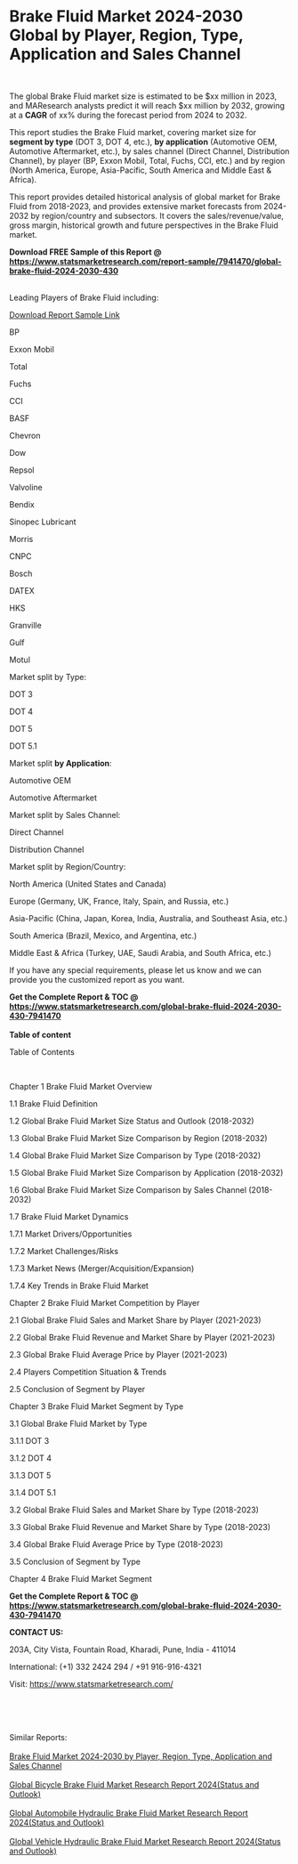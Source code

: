 <h1>Brake Fluid Market 2024-2030 Global by Player, Region, Type, Application and Sales Channel</h1><br/><p>The global Brake Fluid market size is estimated to be $xx million in 2023, and MAResearch analysts predict it will reach $xx million by 2032, growing at a <strong>CAGR</strong> of xx% during the forecast period from 2024 to 2032.</p><p>
 
 This report studies the Brake Fluid market, covering market size for <strong>segment by type</strong> (DOT 3, DOT 4, etc.), <strong>by application</strong> (Automotive OEM, Automotive Aftermarket, etc.), by sales channel (Direct Channel, Distribution Channel), by player (BP, Exxon Mobil, Total, Fuchs, CCI, etc.) and by region (North America, Europe, Asia-Pacific, South America and Middle East & Africa).</p><p>
 
 This report provides detailed historical analysis of global market for Brake Fluid from 2018-2023, and provides extensive market forecasts from 2024-2032 by region/country and subsectors. It covers the sales/revenue/value, gross margin, historical growth and future perspectives in the Brake Fluid market.</p><div><b>Download FREE Sample of this Report @ <a href="https://www.statsmarketresearch.com/download-free-sample/7941470/global-brake-fluid-2024-2030-430">https://www.statsmarketresearch.com/report-sample/7941470/global-brake-fluid-2024-2030-430</a></b></div><br><p>
 
 Leading Players of Brake Fluid including:</p><p><a href="https://www.statsmarketresearch.com/download-free-sample/7941470/global-brake-fluid-2024-2030-430">Download Report Sample Link</a></p><p>BP</p><p>Exxon Mobil</p><p>Total</p><p>Fuchs</p><p>CCI</p><p>BASF</p><p>Chevron</p><p>Dow</p><p>Repsol</p><p>Valvoline</p><p>Bendix</p><p>Sinopec Lubricant</p><p>Morris</p><p>CNPC</p><p>Bosch</p><p>DATEX</p><p>HKS</p><p>Granville</p><p>Gulf</p><p>Motul</p><p>
 
 Market split by Type:</p><p>DOT 3</p><p>DOT 4</p><p>DOT 5</p><p>DOT 5.1</p><p>
 
 Market split <strong>by Application</strong>:</p><p>Automotive OEM</p><p>Automotive Aftermarket</p><p>
 
 Market split by Sales Channel:</p><p>Direct Channel</p><p>Distribution Channel</p><p>
 
 Market split by Region/Country:</p><p>North America (United States and Canada)</p><p>Europe (Germany, UK, France, Italy, Spain, and Russia, etc.)</p><p>Asia-Pacific (China, Japan, Korea, India, Australia, and Southeast Asia, etc.)</p><p>South America (Brazil, Mexico, and Argentina, etc.)</p><p>Middle East & Africa (Turkey, UAE, Saudi Arabia, and South Africa, etc.)</p><p>
 
 If you have any special requirements, please let us know and we can provide you the customized report as you want.</p><div><b>Get the Complete Report & TOC @ <a href="https://www.statsmarketresearch.com/global-brake-fluid-2024-2030-430-7941470">https://www.statsmarketresearch.com/global-brake-fluid-2024-2030-430-7941470</a></b></div><br><b>Table of content</b><p>Table of Contents<br />
 
 <br />
 
 Chapter 1 Brake Fluid Market Overview<br />
 
  1.1 Brake Fluid Definition<br />
 
  1.2 Global Brake Fluid Market Size Status and Outlook (2018-2032)<br />
 
  1.3 Global Brake Fluid Market Size Comparison by Region (2018-2032)<br />
 
  1.4 Global Brake Fluid Market Size Comparison by Type (2018-2032)<br />
 
  1.5 Global Brake Fluid Market Size Comparison by Application (2018-2032)<br />
 
  1.6 Global Brake Fluid Market Size Comparison by Sales Channel (2018-2032)<br />
 
  1.7 Brake Fluid Market Dynamics<br />
 
  1.7.1 Market Drivers/Opportunities<br />
 
  1.7.2 Market Challenges/Risks<br />
 
  1.7.3 Market News (Merger/Acquisition/Expansion)<br />
 
  1.7.4 Key Trends in Brake Fluid Market<br />
 
 Chapter 2 Brake Fluid Market Competition by Player<br />
 
  2.1 Global Brake Fluid Sales and Market Share by Player (2021-2023)<br />
 
  2.2 Global Brake Fluid Revenue and Market Share by Player (2021-2023)<br />
 
  2.3 Global Brake Fluid Average Price by Player (2021-2023)<br />
 
  2.4 Players Competition Situation & Trends<br />
 
  2.5 Conclusion of Segment by Player<br />
 
 Chapter 3 Brake Fluid Market Segment by Type<br />
 
  3.1 Global Brake Fluid Market by Type<br />
 
  3.1.1 DOT 3<br />
 
  3.1.2 DOT 4<br />
 
  3.1.3 DOT 5<br />
 
  3.1.4 DOT 5.1<br />
 
  3.2 Global Brake Fluid Sales and Market Share by Type (2018-2023)<br />
 
  3.3 Global Brake Fluid Revenue and Market Share by Type (2018-2023)<br />
 
  3.4 Global Brake Fluid Average Price by Type (2018-2023)<br />
 
  3.5 Conclusion of Segment by Type<br />
 
 Chapter 4 Brake Fluid Market Segment<br><div><b>Get the Complete Report & TOC @ <a href="https://www.statsmarketresearch.com/global-brake-fluid-2024-2030-430-7941470">https://www.statsmarketresearch.com/global-brake-fluid-2024-2030-430-7941470</a></b></div></p>
 
 <b>CONTACT US:</b><br>
 
 203A, City Vista, Fountain Road, Kharadi, Pune, India - 411014 <br>
 
 International: (+1) 332 2424 294 / +91 916-916-4321<br>
 
 Visit: <a href="https://www.statsmarketresearch.com/">https://www.statsmarketresearch.com/</a>
 
 <br>
 
 <br><br>Similar Reports: <br><br><a href="https://www.statsmarketresearch.com/brake-fluid-2024-2030-115-7987083">Brake Fluid Market 2024-2030 by Player, Region, Type, Application and Sales Channel</a><br><br><a href="https://www.statsmarketresearch.com/global-bicycle-brake-fluid-2024-924-7920388">Global Bicycle Brake Fluid Market Research Report 2024(Status and Outlook)</a><br><br><a href="https://www.statsmarketresearch.com/global-automobile-hydraulic-brake-fluid-2024-62-7909678">Global Automobile Hydraulic Brake Fluid Market Research Report 2024(Status and Outlook)</a><br><br><a href="https://www.statsmarketresearch.com/global-vehicle-hydraulic-brake-fluid-2024-146-7909285">Global Vehicle Hydraulic Brake Fluid Market Research Report 2024(Status and Outlook)</a><br><br>